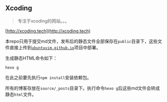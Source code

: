 
## Xcoding

> 专注于xcoding的网站。。。

[http://xcoding.tech](http://xcoding.tech)


本repo只用于提交md文件，发布后的静态文件全部保存在`public`目录下，这些文件直接上传到[`ubuntuvim.github.io`](http://xcoding.tech)项目中部署。


生成静态HTML命令如下：
```shell
hexo g
```

在此之前要先执行`npm install`安装依赖包。

所有的博客存放在`source/_posts`目录下。执行命令`hexo g`后这些md文件会转成静态`html`文件。
